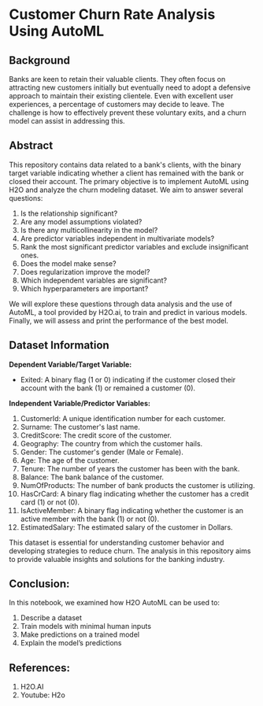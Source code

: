 # Customer Churn Rate Analysis Using AutoML 

## Background
Banks are keen to retain their valuable clients. They often focus on attracting new customers initially but eventually need to adopt a defensive approach to maintain their existing clientele. Even with excellent user experiences, a percentage of customers may decide to leave. The challenge is how to effectively prevent these voluntary exits, and a churn model can assist in addressing this.

## Abstract
This repository contains data related to a bank's clients, with the binary target variable indicating whether a client has remained with the bank or closed their account. The primary objective is to implement AutoML using H2O and analyze the churn modeling dataset. We aim to answer several questions:

1. Is the relationship significant?
2. Are any model assumptions violated?
3. Is there any multicollinearity in the model?
4. Are predictor variables independent in multivariate models?
5. Rank the most significant predictor variables and exclude insignificant ones.
6. Does the model make sense?
7. Does regularization improve the model?
8. Which independent variables are significant?
9. Which hyperparameters are important?

We will explore these questions through data analysis and the use of AutoML, a tool provided by H2O.ai, to train and predict in various models. Finally, we will assess and print the performance of the best model.

## Dataset Information
**Dependent Variable/Target Variable:**
- Exited: A binary flag (1 or 0) indicating if the customer closed their account with the bank (1) or remained a customer (0).

**Independent Variable/Predictor Variables:**
1. CustomerId: A unique identification number for each customer.
2. Surname: The customer's last name.
3. CreditScore: The credit score of the customer.
4. Geography: The country from which the customer hails.
5. Gender: The customer's gender (Male or Female).
6. Age: The age of the customer.
7. Tenure: The number of years the customer has been with the bank.
8. Balance: The bank balance of the customer.
9. NumOfProducts: The number of bank products the customer is utilizing.
10. HasCrCard: A binary flag indicating whether the customer has a credit card (1) or not (0).
11. IsActiveMember: A binary flag indicating whether the customer is an active member with the bank (1) or not (0).
12. EstimatedSalary: The estimated salary of the customer in Dollars.

This dataset is essential for understanding customer behavior and developing strategies to reduce churn. The analysis in this repository aims to provide valuable insights and solutions for the banking industry.

## Conclusion:
In this notebook, we examined how H2O AutoML can be used to:

1. Describe a dataset
2. Train models with minimal human inputs
3. Make predictions on a trained model
4. Explain the model’s predictions

## References:
1. H2O.AI
2. Youtube: H2o
